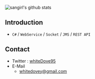 ![sangirl's github stats](https://github-readme-stats.vercel.app/api?username=sangirl&show_icons=true)

## Introduction

- `C#` / `WebService` / `Socket` / `JMS` / `REST API`

## Contact

- Twitter : [whiteDove95](https://twitter.com/whiteDove95)
- E-Mail
    - [whitedovey@gmail.com](mailto:whitedovey@gmail.com)
